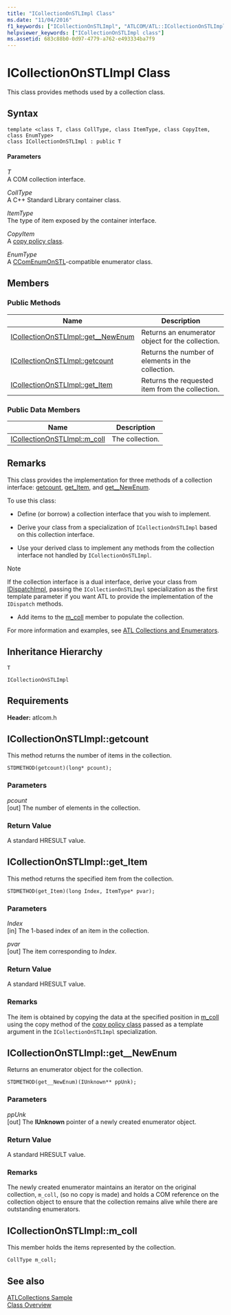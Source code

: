 ```yaml
---
title: "ICollectionOnSTLImpl Class"
ms.date: "11/04/2016"
f1_keywords: ["ICollectionOnSTLImpl", "ATLCOM/ATL::ICollectionOnSTLImpl", "ATLCOM/ATL::ICollectionOnSTLImpl::get__NewEnum", "ATLCOM/ATL::ICollectionOnSTLImpl::getcount", "ATLCOM/ATL::ICollectionOnSTLImpl::get_Item", "ATLCOM/ATL::ICollectionOnSTLImpl::m_coll"]
helpviewer_keywords: ["ICollectionOnSTLImpl class"]
ms.assetid: 683c88b0-0d97-4779-a762-e493334ba7f9
---
```

# ICollectionOnSTLImpl Class

This class provides methods used by a collection class.

## Syntax

```
template <class T, class CollType, class ItemType, class CopyItem, class EnumType>
class ICollectionOnSTLImpl : public T
```

#### Parameters

*T*<br/>
A COM collection interface.

*CollType*<br/>
A C++ Standard Library container class.

*ItemType*<br/>
The type of item exposed by the container interface.

*CopyItem*<br/>
A [copy policy class](../../atl/atl-copy-policy-classes.md).

*EnumType*<br/>
A [CComEnumOnSTL](../../atl/reference/ccomenumonstl-class.md)-compatible enumerator class.

## Members

### Public Methods

|Name|Description|
|----------|-----------------|
|[ICollectionOnSTLImpl::get__NewEnum](#newenum)|Returns an enumerator object for the collection.|
|[ICollectionOnSTLImpl::getcount](#get_count)|Returns the number of elements in the collection.|
|[ICollectionOnSTLImpl::get_Item](#get_item)|Returns the requested item from the collection.|

### Public Data Members

|Name|Description|
|----------|-----------------|
|[ICollectionOnSTLImpl::m_coll](#m_coll)|The collection.|

## Remarks

This class provides the implementation for three methods of a collection interface: [getcount](#get_count), [get_Item](#get_item), and [get__NewEnum](#newenum).

To use this class:

- Define (or borrow) a collection interface that you wish to implement.

- Derive your class from a specialization of `ICollectionOnSTLImpl` based on this collection interface.

- Use your derived class to implement any methods from the collection interface not handled by `ICollectionOnSTLImpl`.

> [!NOTE]
>  If the collection interface is a dual interface, derive your class from [IDispatchImpl](../../atl/reference/idispatchimpl-class.md), passing the `ICollectionOnSTLImpl` specialization as the first template parameter if you want ATL to provide the implementation of the `IDispatch` methods.

- Add items to the [m_coll](#m_coll) member to populate the collection.

For more information and examples, see [ATL Collections and Enumerators](../../atl/atl-collections-and-enumerators.md).

## Inheritance Hierarchy

`T`

`ICollectionOnSTLImpl`

## Requirements

**Header:** atlcom.h

## <a name="get_count"></a>  ICollectionOnSTLImpl::getcount

This method returns the number of items in the collection.

```
STDMETHOD(getcount)(long* pcount);
```

### Parameters

*pcount*<br/>
[out] The number of elements in the collection.

### Return Value

A standard HRESULT value.

## <a name="get_item"></a>  ICollectionOnSTLImpl::get_Item

This method returns the specified item from the collection.

```
STDMETHOD(get_Item)(long Index, ItemType* pvar);
```

### Parameters

*Index*<br/>
[in] The 1-based index of an item in the collection.

*pvar*<br/>
[out] The item corresponding to *Index*.

### Return Value

A standard HRESULT value.

### Remarks

The item is obtained by copying the data at the specified position in [m_coll](#m_coll) using the copy method of the [copy policy class](../../atl/atl-copy-policy-classes.md) passed as a template argument in the `ICollectionOnSTLImpl` specialization.

## <a name="newenum"></a>  ICollectionOnSTLImpl::get__NewEnum

Returns an enumerator object for the collection.

```
STDMETHOD(get__NewEnum)(IUnknown** ppUnk);
```

### Parameters

*ppUnk*<br/>
[out] The **IUnknown** pointer of a newly created enumerator object.

### Return Value

A standard HRESULT value.

### Remarks

The newly created enumerator maintains an iterator on the original collection, `m_coll`, (so no copy is made) and holds a COM reference on the collection object to ensure that the collection remains alive while there are outstanding enumerators.

## <a name="m_coll"></a>  ICollectionOnSTLImpl::m_coll

This member holds the items represented by the collection.

```
CollType m_coll;
```

## See also

[ATLCollections Sample](../../overview/visual-cpp-samples.md)<br/>
[Class Overview](../../atl/atl-class-overview.md)
